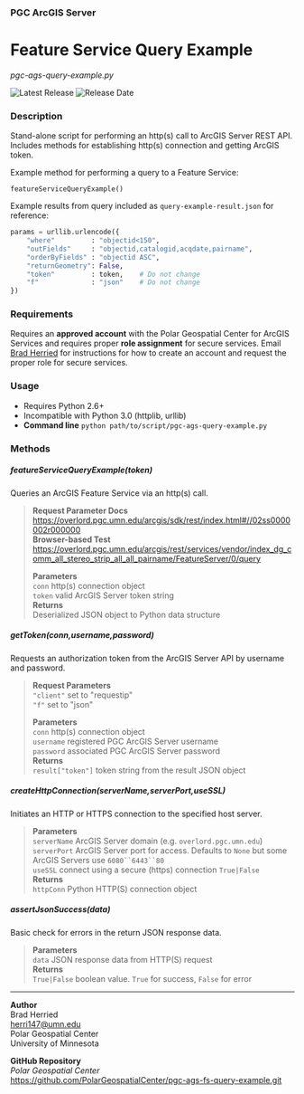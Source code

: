 ### PGC ArcGIS Server
# Feature Service Query Example
*pgc-ags-query-example.py*

![Latest Release](https://img.shields.io/badge/version-1.0-blue.svg)
![Release Date](https://img.shields.io/badge/released-2015--07--17-brightgreen.svg)

### Description
Stand-alone script for performing an http(s) call to ArcGIS Server REST API.  
Includes methods for establishing http(s) connection and getting ArcGIS token.  

Example method for performing a query to a Feature Service:
```
featureServiceQueryExample()
```

Example results from query included as `query-example-result.json` for reference:
```python
params = urllib.urlencode({
    "where"         : "objectid<150",
    "outFields"     : "objectid,catalogid,acqdate,pairname",
    "orderByFields" : "objectid ASC",
    "returnGeometry": False,
    "token"         : token,    # Do not change
    "f"             : "json"    # Do not change
})
```

### Requirements
Requires an **approved account** with the Polar Geospatial Center for ArcGIS Services and requires proper **role assignment** for secure services. Email [Brad Herried](mailto:herri147@umn.edu) for instructions for how to create an account and request the proper role for secure services.

### Usage 
- Requires Python 2.6+ 
- Incompatible with Python 3.0 (httplib, urllib) 
- **Command line** `python path/to/script/pgc-ags-query-example.py` 

### Methods


##### featureServiceQueryExample(*token*)
Queries an ArcGIS Feature Service via an http(s) call.
> **Request Parameter Docs**  
> https://overlord.pgc.umn.edu/arcgis/sdk/rest/index.html#//02ss0000002r000000  
> **Browser-based Test**  
> https://overlord.pgc.umn.edu/arcgis/rest/services/vendor/index_dg_comm_all_stereo_strip_all_all_pairname/FeatureServer/0/query
> 
> **Parameters**  
> `conn` http(s) connection object  
> `token` valid ArcGIS Server token string   
> **Returns**  
> Deserialized JSON object to Python data structure  


##### getToken(*conn*,*username*,*password*)
Requests an authorization token from the ArcGIS Server API by username and password.
> **Request Parameters**  
> `"client"` set to "requestip"  
> `"f"` set to "json"  
> 
> **Parameters**  
> `conn` http(s) connection object  
> `username` registered PGC ArcGIS Server username  
> `password` associated PGC ArcGIS Server password  
> **Returns**  
> `result["token"]` token string from the result JSON object  


##### createHttpConnection(*serverName*,*serverPort*,*useSSL*)
Initiates an HTTP or HTTPS connection to the specified host server.
> **Parameters**  
> `serverName` ArcGIS Server domain (e.g. `overlord.pgc.umn.edu`)  
> `serverPort` ArcGIS Server port for access. Defaults to `None` but some ArcGIS Servers use `6080``6443``80`  
> `useSSL` connect using a secure (https) connection `True|False`  
> **Returns**  
> `httpConn` Python HTTP(S) connection object  


##### assertJsonSuccess(*data*)
Basic check for errors in the return JSON response data.
> **Parameters**  
> `data` JSON response data from HTTP(S) request  
> **Returns**  
> `True|False` boolean value. `True` for success, `False` for error  

---

**Author**  
Brad Herried  
herri147@umn.edu  
Polar Geospatial Center  
University of Minnesota  

**GitHub Repository**  
*Polar Geospatial Center*   
https://github.com/PolarGeospatialCenter/pgc-ags-fs-query-example.git
